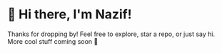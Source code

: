 # 👋 Hi there, I'm Nazif!

Thanks for dropping by! Feel free to explore, star a repo, or just say hi.  
More cool stuff coming soon 🌱
